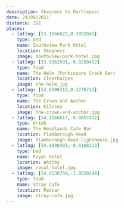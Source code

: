 ```yaml
---
description: Skegness to Hartlepool
date: 24/09/2021
distance: 291
places:
  - latlng: [53.1566822,0.3052845]
    type: bed
    name: Southview Park Hotel
    location: Skegness
    image: southview-park-hotel.jpg
  - latlng: [53.5562691,-0.0250492]
    type: food
    name: The Helm (Parkinsons Snack Bar)
    location: Cleethorpes
    image: the-helm.jpg
  - latlng: [53.6200312,0.1276713]
    type: food
    name: The Crown and Anchor
    location: Kilnsea
    image: the-crown-and-anchor.jpg
  - latlng: [54.1166617,-0.0857412]
    type: drink
    name: The Headlands Cafe Bar
    location: Flamborough Head
    image: flamborough-head-lighthouse.jpg
  - latlng: [54.4898403,-0.6188223]
    type: bed
    name: Royal Hotel
    location: Whitby
    image: royal-hotel.jpg
  - latlng: [54.6130769,-1.0520284]
    type: food
    name: Stray Cafe
    location: Redcar
    image: stray-cafe.jpg
---
```

